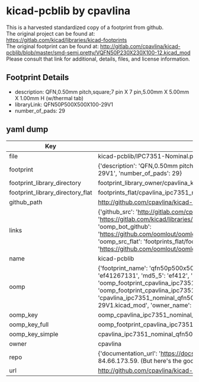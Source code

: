 # kicad-pcblib by cpavlina  
This is a harvested standardized copy of a footprint from github.  
The original project can be found at:  
https://gitlab.com/kicad/libraries/kicad-footprints  
The original footprint can be found at:
http://gitlab.com/cpavlina/kicad-pcblib/blob/master/smd-semi.pretty/VQFN50P230X230X100-12.kicad_mod
Please consult that link for additional, details, files, and license information.  
## Footprint Details
* description: QFN,0.50mm pitch,square;7 pin X 7 pin,5.00mm X 5.00mm X 1.00mm H (w/thermal tab)  
* libraryLink: QFN50P500X500X100-29V1  
* number_of_pads: 29  
## yaml dump  
| Key | Value |  
| --- | --- |  
| file | kicad-pcblib/IPC7351-Nominal.pretty/QFN50P500X500X100-29V1.kicad_mod |  
| footprint | {'description': 'QFN,0.50mm pitch,square;7 pin X 7 pin,5.00mm X 5.00mm X 1.00mm H (w/thermal tab)', 'libraryLink': 'QFN50P500X500X100-29V1', 'number_of_pads': 29} |  
| footprint_library_directory | footprint_library_owner/cpavlina_kicad-pcblib |  
| footprint_library_directory_flat | footprints_flat/cpavlina_ipc7351_nominal_qfn50p500x500x100_29v1/working |  
| github_path | http://github.com/cpavlina/kicad-pcblib/blob/master/IPC7351-Nominal.pretty/QFN50P500X500X100-29V1.kicad_mod |  
| links | {'github_src': 'http://gitlab.com/cpavlina/kicad-pcblib/blob/master/smd-semi.pretty/VQFN50P230X230X100-12.kicad_mod', 'github_src_repo': 'https://gitlab.com/kicad/libraries/kicad-footprints', 'oomp_bot': 'footprints/cpavlina_ipc7351_nominal_qfn50p500x500x100_29v1/working', 'oomp_bot_github': 'https://github.com/oomlout/oomlout_oomp_footprint_bot/tree/main/footprints/cpavlina_ipc7351_nominal_qfn50p500x500x100_29v1/working', 'oomp_src_flat': 'footprints_flat/footprints_flat/cpavlina_ipc7351_nominal_qfn50p500x500x100_29v1/working', 'oomp_src_flat_github': 'https://github.com/oomlout/oomlout_oomp_footprint_src/tree/main/footprints_flat/cpavlina_ipc7351_nominal_qfn50p500x500x100_29v1/working'} |  
| name | kicad-pcblib |  
| oomp | {'footprint_name': 'qfn50p500x500x100_29v1', 'library_name': 'ipc7351_nominal', 'md5': 'ef412671313011c8565e8ad74de94697', 'md5_10': 'ef41267131', 'md5_5': 'ef412', 'md5_6': 'ef4126', 'oomp_key': 'oomp_cpavlina_ipc7351_nominal_qfn50p500x500x100_29v1', 'oomp_key_extra': 'oomp_footprint_cpavlina_ipc7351_nominal_qfn50p500x500x100_29v1', 'oomp_key_full': 'oomp_footprint_cpavlina_ipc7351_nominal_qfn50p500x500x100_29v1_ef4126', 'oomp_key_simple': 'cpavlina_ipc7351_nominal_qfn50p500x500x100_29v1', 'original_filename': 'kicad-pcblib/IPC7351-Nominal.pretty/QFN50P500X500X100-29V1.kicad_mod', 'owner_name': 'cpavlina'} |  
| oomp_key | oomp_cpavlina_ipc7351_nominal_qfn50p500x500x100_29v1 |  
| oomp_key_full | oomp_footprint_cpavlina_ipc7351_nominal_qfn50p500x500x100_29v1 |  
| oomp_key_simple | cpavlina_ipc7351_nominal_qfn50p500x500x100_29v1 |  
| owner | cpavlina |  
| repo | {'documentation_url': 'https://docs.github.com/rest/overview/resources-in-the-rest-api#rate-limiting', 'message': "API rate limit exceeded for 84.66.173.59. (But here's the good news: Authenticated requests get a higher rate limit. Check out the documentation for more details.)"} |  
| url | http://github.com/cpavlina/kicad-pcblib |  

